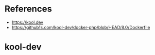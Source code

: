 # References

- https://kool.dev
- https://github1s.com/kool-dev/docker-php/blob/HEAD/8.0/Dockerfile
# kool-dev
